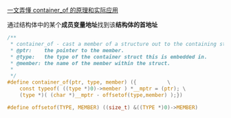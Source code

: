 [一文弄懂 container_of 的原理和实际应用](https://mp.weixin.qq.com/s/GX-QZ-a-bVCC6Z8P_Ue_XQ)

通过结构体中的某个**成员变量地址**找到该**结构体的首地址**

```c
/**
 * container_of - cast a member of a structure out to the containing structure
 * @ptr:    the pointer to the member.
 * @type:   the type of the container struct this is embedded in.
 * @member: the name of the member within the struct.
 *
 */
#define container_of(ptr, type, member) ({          \
    const typeof( ((type *)0)->member ) *__mptr = (ptr); \
    (type *)( (char *)__mptr - offsetof(type,member) );})

#define offsetof(TYPE, MEMBER) ((size_t) &((TYPE *)0)->MEMBER)
```
